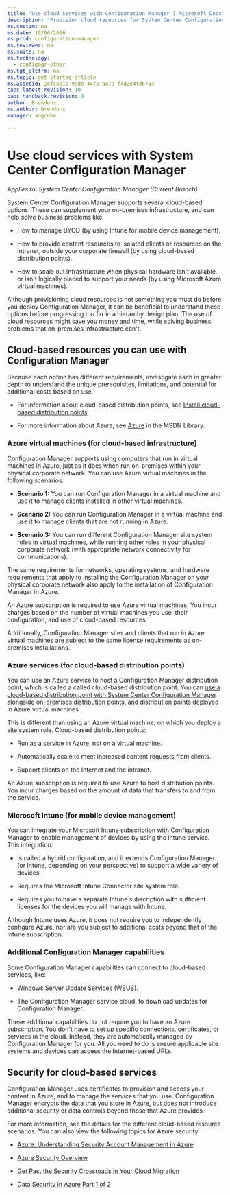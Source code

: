 ```yaml
---
title: "Use cloud services with Configuration Manager | Microsoft Docs"
description: "Provision cloud resources for System Center Configuration Manager to supplement your on-premises infrastructure."
ms.custom: na
ms.date: 10/06/2016
ms.prod: configuration-manager
ms.reviewer: na
ms.suite: na
ms.technology:
  - configmgr-other
ms.tgt_pltfrm: na
ms.topic: get-started-article
ms.assetid: 24fca61e-9cdb-447a-ad7a-f4d2e4fd6704
caps.latest.revision: 10
caps.handback.revision: 0
author: Brendunsms.author: brenduns
manager: angrobe

---
```

# Use cloud services with System Center Configuration Manager*Applies to: System Center Configuration Manager (Current Branch)*
System Center Configuration Manager supports several cloud-based options. These can supplement your on-premises infrastructure, and can help solve business problems like:  

-   How to manage BYOD (by using Intune for mobile device management).  

-   How to provide content resources to isolated clients or resources on the intranet, outside your corporate firewall (by using cloud-based distribution points).  

-   How to scale out infrastructure when physical hardware isn't available, or isn't logically placed to support your needs (by using Microsoft Azure virtual machines).  

Although provisioning cloud resources is not something you must do before you deploy Configuration Manager, it can be beneficial to understand these options before progressing too far in a hierarchy design plan. The use of cloud resources might save you money and time, while solving business problems that on-premises infrastructure can't.  

## Cloud-based resources you can use with Configuration Manager  
 Because each option has different requirements, investigate each in greater depth to understand the unique prerequisites, limitations, and potential for additional costs based on use.  

-   For information about cloud-based distribution points, see [Install cloud-based distribution points](/sccm/core/servers/deploy/configure/install-cloud-based-distribution-points-in-microsoft-azure).

-   For more information about Azure, see [Azure](http://go.microsoft.com/fwlink/p/?LinkId=262965) in the MSDN Library.  

### Azure virtual machines (for cloud-based infrastructure)  
 Configuration Manager supports using computers that run in virtual machines in Azure, just as it does when run on-premises within your physical corporate network. You can use Azure virtual machines in the following scenarios:  

-   **Scenario 1:** You can run Configuration Manager in a virtual machine and use it to manage clients installed in other virtual machines.  

-   **Scenario 2:** You can run Configuration Manager in a virtual machine and use it to manage clients that are not running in Azure.  

-   **Scenario 3:** You can run different Configuration Manager site system roles in virtual machines, while running other roles in your physical corporate network (with appropriate network connectivity for communications).  

The same requirements for networks, operating systems, and hardware requirements that apply to installing the Configuration Manager on your physical corporate network also apply to the installation of Configuration Manager in Azure.  

An Azure subscription is required to use Azure virtual machines. You incur charges based on the number of virtual machines you use, their configuration, and use of cloud-based resources.  

Additionally, Configuration Manager sites and clients that run in Azure virtual machines are subject to the same license requirements as on-premises installations.  

### Azure services (for cloud-based distribution points)  
 You can use an Azure service to host a Configuration Manager distribution point, which is called a called cloud-based distribution point. You can [use a cloud-based distribution point with System Center Configuration Manager](../../core/plan-design/hierarchy/use-a-cloud-based-distribution-point.md) alongside on-premises distribution points, and distribution points deployed in Azure virtual machines.  

 This is different than using an Azure virtual machine, on which you deploy a site system role. Cloud-based distribution points:  

-   Run as a service in Azure, not on a virtual machine.  

-   Automatically scale to meet increased content requests from clients.  

-   Support clients on the Internet and the intranet.  

An Azure subscription is required to use Azure to host distribution points. You incur charges based on the amount of data that transfers to and from the service.  

### Microsoft Intune (for mobile device management)  
 You can integrate your Microsoft Intune subscription with Configuration Manager to enable management of devices by using the Intune service. This integration:  

-   Is called a hybrid configuration, and it extends Configuration Manager (or Intune, depending on your perspective) to support a wide variety of devices.  

-   Requires the Microsoft Intune Connector site system role.  

-   Requires you to have a separate Intune subscription with sufficient licenses for the devices you will manage with Intune.  

Although Intune uses Azure, it does not require you to independently configure Azure, nor are you subject to additional costs beyond that of the Intune subscription.  

### Additional Configuration Manager capabilities  
 Some Configuration Manager capabilities can connect to cloud-based services, like:  

-   Windows Server Update Services (WSUS).  

-   The Configuration Manager service cloud, to download updates for Configuration Manager.  

These additional capabilities do not require you to have an Azure subscription. You don't have to set up specific connections, certificates, or services in the cloud. Instead, they are automatically managed by Configuration Manager for you. All you need to do is ensure applicable site systems and devices can access the Internet-based URLs.  

##  <a name="BKMK_CloudSec"></a> Security for cloud-based services  
 Configuration Manager uses certificates to provision and access your content in Azure, and to manage the services that you use. Configuration Manager encrypts the data that you store in Azure, but does not introduce additional security or data controls beyond those that Azure provides.  

 For more information, see the details for the different cloud-based resource scenarios. You can also view the following topics for Azure security:  

-   [Azure: Understanding Security Account Management in Azure](http://go.microsoft.com/fwlink/p/?LinkId=262968)  

-   [Azure Security Overview](http://go.microsoft.com/fwlink/p/?LinkId=262970)  

-   [Get Past the Security Crossroads in Your Cloud Migration](http://go.microsoft.com/fwlink/p/?LinkId=262971)  

-   [Data Security in Azure Part 1 of 2](http://go.microsoft.com/fwlink/p/?LinkId=262974)  
